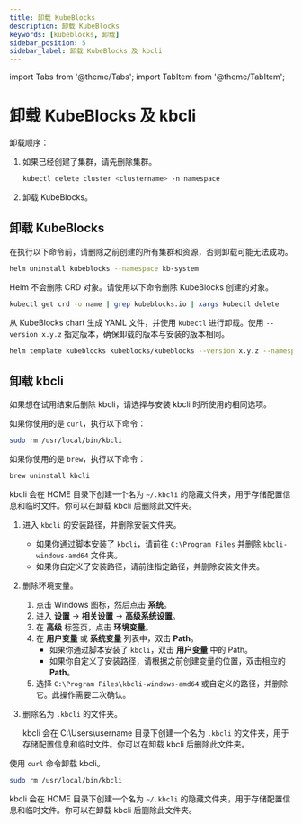 ```yaml
---
title: 卸载 KubeBlocks
description: 卸载 KubeBlocks
keywords: [kubeblocks, 卸载]
sidebar_position: 5
sidebar_label: 卸载 KubeBlocks 及 kbcli
---
```


import Tabs from '@theme/Tabs';
import TabItem from '@theme/TabItem';

# 卸载 KubeBlocks 及 kbcli

卸载顺序：

1. 如果已经创建了集群，请先删除集群。

   ```bash
   kubectl delete cluster <clustername> -n namespace
   ```

2. 卸载 KubeBlocks。

## 卸载 KubeBlocks

<Tabs>

<TabItem value="Helm" label="Helm" default>

在执行以下命令前，请删除之前创建的所有集群和资源，否则卸载可能无法成功。

```bash
helm uninstall kubeblocks --namespace kb-system
```

Helm 不会删除 CRD 对象。请使用以下命令删除 KubeBlocks 创建的对象。

```bash
kubectl get crd -o name | grep kubeblocks.io | xargs kubectl delete
```

</TabItem>

<TabItem value="YAML" label="YAML">

从 KubeBlocks chart 生成 YAML 文件，并使用 `kubectl` 进行卸载。使用 `--version x.y.z` 指定版本，确保卸载的版本与安装的版本相同。

```bash
helm template kubeblocks kubeblocks/kubeblocks --version x.y.z --namespace kb-system | kubectl delete -f -
```

</TabItem>

</Tabs>

## 卸载 kbcli

如果想在试用结束后删除 kbcli，请选择与安装 kbcli 时所使用的相同选项。

<Tabs>

<TabItem value="macOS" label="macOS" default>

如果你使用的是 `curl`，执行以下命令：

```bash
sudo rm /usr/local/bin/kbcli
```

如果你使用的是 `brew`，执行以下命令：

```bash
brew uninstall kbcli
```

kbcli 会在 HOME 目录下创建一个名为 `~/.kbcli` 的隐藏文件夹，用于存储配置信息和临时文件。你可以在卸载 kbcli 后删除此文件夹。

</TabItem>

<TabItem value="Windows" label="Windows">

1. 进入 `kbcli` 的安装路径，并删除安装文件夹。
  
    - 如果你通过脚本安装了 `kbcli`，请前往 `C:\Program Files` 并删除 `kbcli-windows-amd64` 文件夹。
    - 如果你自定义了安装路径，请前往指定路径，并删除安装文件夹。
  
2. 删除环境变量。
   1. 点击 Windows 图标，然后点击 **系统**。
   2. 进入 **设置** -> **相关设置** -> **高级系统设置**。
   3. 在 **高级** 标签页，点击 **环境变量**。
   4. 在 **用户变量** 或 **系统变量** 列表中，双击 **Path**。
       - 如果你通过脚本安装了 `kbcli`，双击 **用户变量** 中的 Path。
       - 如果你自定义了安装路径，请根据之前创建变量的位置，双击相应的 **Path**。
   5. 选择 `C:\Program Files\kbcli-windows-amd64` 或自定义的路径，并删除它。此操作需要二次确认。

3. 删除名为 `.kbcli` 的文件夹。

    kbcli 会在 C:\Users\username 目录下创建一个名为 `.kbcli` 的文件夹，用于存储配置信息和临时文件。你可以在卸载 kbcli 后删除此文件夹。

</TabItem>

<TabItem value="Linux" label="Linux">

使用 `curl` 命令卸载 kbcli。

```bash
sudo rm /usr/local/bin/kbcli
```

kbcli 会在 HOME 目录下创建一个名为 `~/.kbcli` 的隐藏文件夹，用于存储配置信息和临时文件。你可以在卸载 kbcli 后删除此文件夹。

</TabItem>

</Tabs>

